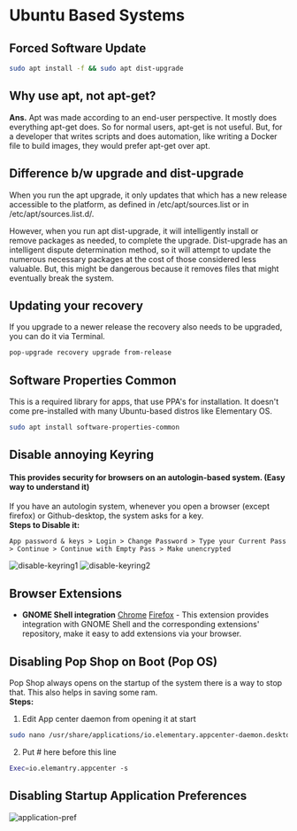 # Ubuntu Based Systems

## Forced Software Update

```sh
sudo apt install -f && sudo apt dist-upgrade
```

## Why use apt, not apt-get?

**Ans.** Apt was made according to an end-user perspective. It mostly does everything apt-get does. So for normal users, apt-get is not useful. But, for a developer that writes scripts and does automation, like writing a Docker file to build images, they would prefer apt-get over apt.

## Difference b/w upgrade and dist-upgrade

When you run the apt upgrade, it only updates that which has a new release accessible to the platform, as defined in /etc/apt/sources.list or in /etc/apt/sources.list.d/.

However, when you run apt dist-upgrade, it will intelligently install or remove packages as needed, to complete the upgrade. Dist-upgrade has an intelligent dispute determination method, so it will attempt to update the numerous necessary packages at the cost of those considered less valuable. But, this might be dangerous because it removes files that might eventually break the system.

## Updating your recovery

If you upgrade to a newer release the recovery also needs to be upgraded, you can do it via Terminal.

```sh
pop-upgrade recovery upgrade from-release
```

## Software Properties Common

This is a required library for apps, that use PPA's for installation. It doesn't come pre-installed with many Ubuntu-based distros like Elementary OS.

```sh
sudo apt install software-properties-common
```

## Disable annoying Keyring

#### This provides security for browsers on an autologin-based system. (Easy way to understand it)

If you have an autologin system, whenever you open a browser (except firefox) or Github-desktop, the system asks for a key.  
**Steps to Disable it:**

```
App password & keys > Login > Change Password > Type your Current Pass > Continue > Continue with Empty Pass > Make unencrypted
```

![disable-keyring1](https://i.imgur.com/vvbqR7b.png)
![disable-keyring2](https://i.imgur.com/lzxb68t.png)

## Browser Extensions

- **GNOME Shell integration** [Chrome](https://chrome.google.com/webstore/detail/gnome-shell-integration/gphhapmejobijbbhgpjhcjognlahblep?hl=en) [Firefox](https://addons.mozilla.org/en-US/firefox/addon/gnome-shell-integration/) - This extension provides integration with GNOME Shell and the corresponding extensions' repository, make it easy to add extensions via your browser.

## Disabling Pop Shop on Boot (Pop OS)

Pop Shop always opens on the startup of the system there is a way to stop that. This also helps in saving some ram.  
**Steps:**

1. Edit App center daemon from opening it at start

```sh
sudo nano /usr/share/applications/io.elementary.appcenter-daemon.desktop
```

2. Put # here before this line

```sh
Exec=io.elemantry.appcenter -s
```

## Disabling Startup Application Preferences

![application-pref](https://i.imgur.com/Raz4w8j.png)
